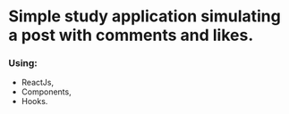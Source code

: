 # Simple study application simulating a post with comments and likes.
### Using:
- ReactJs, 
- Components, 
- Hooks.
